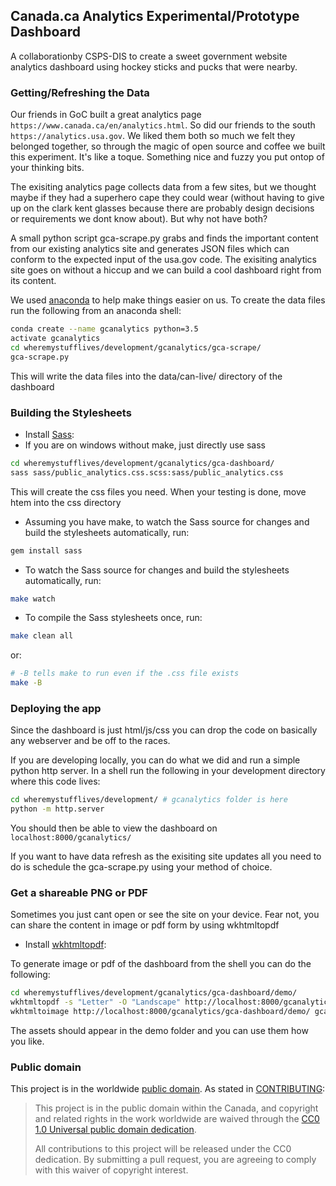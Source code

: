 ## Canada.ca Analytics <b>Experimental/Prototype</b> Dashboard

A collaborationby CSPS-DIS to create a sweet government website analytics dashboard using hockey sticks and pucks that were nearby.

### Getting/Refreshing the Data

Our friends in GoC built a great analytics page `https://www.canada.ca/en/analytics.html`. So did our friends to the south `https://analytics.usa.gov`. We liked them both so much we felt they belonged together, so through the magic of open source and coffee we built this experiment. It's like a toque. Something nice and fuzzy you put ontop of your thinking bits. 

The exisiting analytics page collects data from a few sites, but we thought maybe if they had a superhero cape they could wear (without having to give up on the clark kent glasses because there are probably design decisions or requirements we dont know about). But why not have both?

A small python script gca-scrape.py grabs and finds the important content from our existing analytics site and generates JSON files which can conform to the expected input of the usa.gov code. The exisiting analytics site goes on without a hiccup and we can build a cool dashboard right from its content.

We used [anaconda](https://www.anaconda.com/download/) to help make things easier on us. To create the data files run the following from an anaconda shell:

```bash
conda create --name gcanalytics python=3.5
activate gcanalytics
cd wheremystufflives/development/gcanalytics/gca-scrape/
gca-scrape.py
```

This will write the data files into the data/can-live/ directory of the dashboard

### Building the Stylesheets

* Install [Sass](http://sass-lang.com/):
* If you are on windows without make, just directly use sass

```bash
cd wheremystufflives/development/gcanalytics/gca-dashboard/
sass sass/public_analytics.css.scss:sass/public_analytics.css
```
This will create the css files you need. When your testing is done, move htem into the css directory

* Assuming you have make, to watch the Sass source for changes and build the stylesheets automatically, run:

```bash
gem install sass
```

* To watch the Sass source for changes and build the stylesheets automatically, run:

```bash
make watch
```

* To compile the Sass stylesheets once, run:

```bash
make clean all
```

or:

```bash
# -B tells make to run even if the .css file exists
make -B
```

### Deploying the app

Since the dashboard is just html/js/css you can drop the code on basically any webserver and be off to the races.

If you are developing locally, you can do what we did and run a simple python http server. In a shell run the following in your development directory where this code lives:

```bash
cd wheremystufflives/development/ # gcanalytics folder is here
python -m http.server
```

You should then be able to view the dashboard on `localhost:8000/gcanalytics/`

If you want to have data refresh as the exisiting site updates all you need to do is schedule the gca-scrape.py using your method of choice.

### Get a shareable PNG or PDF

Sometimes you just cant open or see the site on your device. Fear not, you can share the content in image or pdf form by using wkhtmltopdf

* Install [wkhtmltopdf](https://wkhtmltopdf.org/):

To generate image or pdf of the dashboard from the shell you can do the following:

```bash
cd wheremystufflives/development/gcanalytics/gca-dashboard/demo/
wkhtmltopdf -s "Letter" -O "Landscape" http://localhost:8000/gcanalytics/gca-dashboard/demo/ gcanalytics.pdf
wkhtmltoimage http://localhost:8000/gcanalytics/gca-dashboard/demo/ gcanalytics.png
```

The assets should appear in the demo folder and you can use them how you like.

### Public domain

This project is in the worldwide [public domain](LICENSE.md). As stated in [CONTRIBUTING](CONTRIBUTING.md):

> This project is in the public domain within the Canada, and copyright and related rights in the work worldwide are waived through the [CC0 1.0 Universal public domain dedication](https://creativecommons.org/publicdomain/zero/1.0/).
>
> All contributions to this project will be released under the CC0 dedication. By submitting a pull request, you are agreeing to comply with this waiver of copyright interest.
